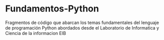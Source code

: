 # Fundamentos-Python
Fragmentos de código que abarcan los temas fundamentales del lenguaje de programación Python abordados desde el Laboratorio de Informatica y Ciencia de la informacion EIB

